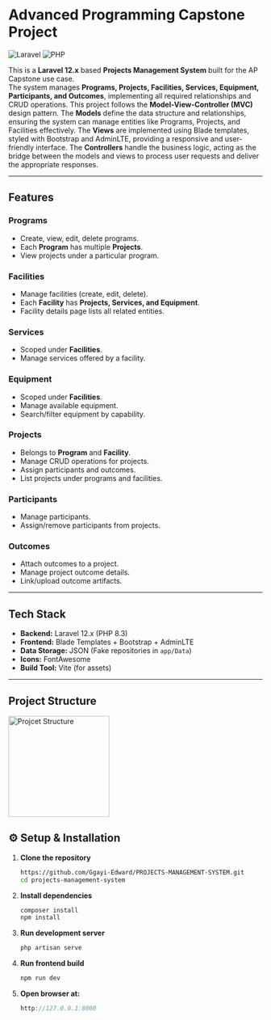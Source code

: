 # Advanced Programming Capstone Project

![Laravel](https://img.shields.io/badge/Laravel-12.x-red)
![PHP](https://img.shields.io/badge/PHP-8.3-blue)

This is a **Laravel 12.x** based **Projects Management System** built for the AP Capstone use case.  
The system manages **Programs, Projects, Facilities, Services, Equipment, Participants, and Outcomes**, implementing all required relationships and CRUD operations. 
This project follows the **Model-View-Controller (MVC)** design pattern. 
The **Models** define the data structure and relationships, ensuring the system can manage entities like Programs, Projects, and Facilities effectively.
The **Views** are implemented using Blade templates, styled with Bootstrap and AdminLTE, providing a responsive and user-friendly interface.
The **Controllers** handle the business logic, acting as the bridge between the models and views to process user requests and deliver the appropriate responses.


---

## Features

### Programs
- Create, view, edit, delete programs.
- Each **Program** has multiple **Projects**.
- View projects under a particular program.

### Facilities
- Manage facilities (create, edit, delete).
- Each **Facility** has **Projects, Services, and Equipment**.
- Facility details page lists all related entities.

### Services
- Scoped under **Facilities**.
- Manage services offered by a facility.

### Equipment
- Scoped under **Facilities**.
- Manage available equipment.
- Search/filter equipment by capability.

### Projects
- Belongs to **Program** and **Facility**.
- Manage CRUD operations for projects.
- Assign participants and outcomes.
- List projects under programs and facilities.

### Participants
- Manage participants.
- Assign/remove participants from projects.

### Outcomes
- Attach outcomes to a project.
- Manage project outcome details.
- Link/upload outcome artifacts.

---

## Tech Stack

- **Backend:** Laravel 12.x (PHP 8.3)
- **Frontend:** Blade Templates + Bootstrap + AdminLTE
- **Data Storage:** JSON (Fake repositories in `app/Data`)
- **Icons:** FontAwesome
- **Build Tool:** Vite (for assets)

---

## Project Structure

<img src="assets/structure.png" alt="Projcet Structure" width="200"/>

## ⚙️ Setup & Installation

1. **Clone the repository**
   ```bash
   https://github.com/Ggayi-Edward/PROJECTS-MANAGEMENT-SYSTEM.git
   cd projects-management-system

2. **Install dependencies**
   ```bash
   composer install
   npm install

3. **Run development server**
   ```bash
   php artisan serve

4. **Run frontend build**
   ```bash
   npm run dev
   
5. **Open browser at:**
   ```cpp
   http://127.0.0.1:8000
